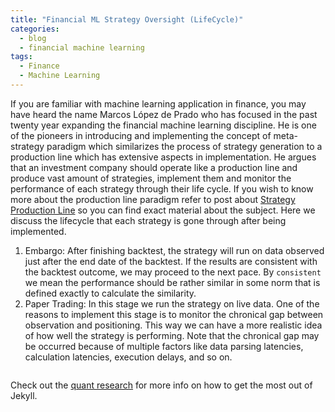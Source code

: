 ```yaml
---
title: "Financial ML Strategy Oversight (LifeCycle)"
categories:
  - blog
  - financial machine learning
tags:
  - Finance
  - Machine Learning
---
```

If you are familiar with machine learning application in finance, you may have heard the name Marcos López de Prado who has focused in the past twenty year expanding the financial machine learning discipline. He is one of the pioneers in introducing and implementing the concept of meta-strategy paradigm which similarizes the process of strategy generation to a production line which has extensive aspects in implementation.
He argues that an investment company should operate like a production line and produce vast amount of strategies, implement them and monitor the performance of each strategy through their life cycle. If you wish to know more about the production line paradigm refer to post about [Strategy Production Line][pl] so you can find exact material about the subject. Here we discuss the lifecycle that each strategy is gone through after being implemented.

1. Embargo: After finishing backtest, the strategy will run on data observed just after the end date of the backtest. If the results are consistent with the backtest outcome, we may proceed to the next pace. By `consistent` we mean the performance should be rather similar in some norm that is defined exactly to calculate the similarity.
2. Paper Trading: In this stage we run the strategy on live data. One of the reasons to implement this stage is to monitor the chronical gap between observation and positioning. This way we can have a more realistic idea of how well the strategy is performing. Note that the chronical gap may be occurred because of multiple factors like data parsing latencies, calculation latencies, execution delays, and so on.


```python

```
[pl]: https://saeidbadamchi.github.io
Check out the [quant research][quant-research] for more info on how to get the most out of Jekyll.

[quant-research]: https://quantresearch.org
